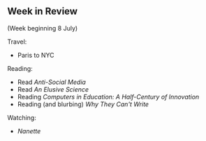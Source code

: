 ## Week in Review

(Week beginning 8 July)

Travel:
* Paris to NYC

Reading:
* Read *Anti-Social Media*
* Read *An Elusive Science*
* Reading *Computers in Education: A Half-Century of Innovation*
* Reading (and blurbing) *Why They Can't Write*

Watching:
* *Nanette*

